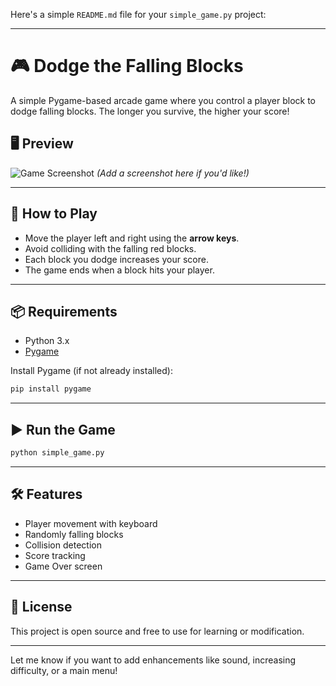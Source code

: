 Here's a simple `README.md` file for your `simple_game.py` project:

---

# 🎮 Dodge the Falling Blocks

A simple Pygame-based arcade game where you control a player block to dodge falling blocks. The longer you survive, the higher your score!

## 🖥️ Preview

![Game Screenshot](#)
*(Add a screenshot here if you'd like!)*

---

## 🚀 How to Play

* Move the player left and right using the **arrow keys**.
* Avoid colliding with the falling red blocks.
* Each block you dodge increases your score.
* The game ends when a block hits your player.

---

## 📦 Requirements

* Python 3.x
* [Pygame](https://www.pygame.org/)

Install Pygame (if not already installed):

```bash
pip install pygame
```

---

## ▶️ Run the Game

```bash
python simple_game.py
```

---

## 🛠️ Features

* Player movement with keyboard
* Randomly falling blocks
* Collision detection
* Score tracking
* Game Over screen

---

## 📝 License

This project is open source and free to use for learning or modification.

---

Let me know if you want to add enhancements like sound, increasing difficulty, or a main menu!
